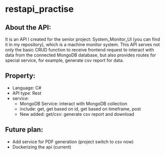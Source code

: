 # restapi_practise
## About the API:
It is an API I created for the senior project: System_Monitor_UI (you can find it in my repository), which is a machine monitor system. This API serves not only the basic CRUD function to receive frontend request to interact with data from the connected MongoDB database, but also provides routes for special service, for example, generate csv report for data.
## Property:
* Language: C#
* API type: Rest
* service: 
  * MongoDB Service: interact with MongoDB collection
   * include: get, get based on id, get based on timeframe, post
   * New added: get/csv: generate csv report and download
  
 ## Future plan:
 * Add service for PDF generation (project switch to csv now)
 * Dockerizing the api (current)
